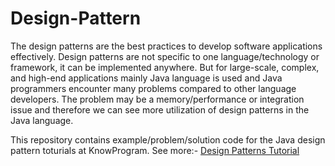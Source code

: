 # Design-Pattern

The design patterns are the best practices to develop software applications effectively. Design patterns are not specific to one language/technology or framework, it can be implemented anywhere. But for large-scale, complex, and high-end applications mainly Java language is used and Java programmers encounter many problems compared to other language developers. The problem may be a memory/performance or integration issue and therefore we can see more utilization of design patterns in the Java language.

This repository contains example/problem/solution code for the Java design pattern toturials at KnowProgram. See more:- [Design Patterns Tutorial](https://www.knowprogram.com/design-patterns-tutorial/)
